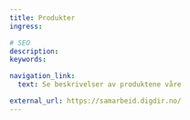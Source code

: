 ```yaml
---
title: Produkter
ingress:

# SEO
description:
keywords:

navigation_link:
  text: Se beskrivelser av produktene våre 

external_url: https://samarbeid.digdir.no/
---
```

